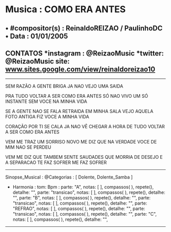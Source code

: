 # Musica : COMO ERA ANTES
• #compositor(s) : ReinaldoREIZAO / PaulinhoDC
• Data : 01/01/2005
---
CONTATOS
*instagram : @ReizaoMusic   *twitter: @ReizaoMusic
site: www.sites.google.com/view/reinaldoreizao10
---
------------------------------------

SEM RAZÃO A GENTE BRIGA
JA NAO VEJO UMA SAIDA

PRA TUDO VOLTAR A SER COMO ERA ANTES
SÓ NAO VIVO UM SÓ INSTANTE
SEM VOCE NA MINHA VIDA

SE A GENTE NAO SE FALA
RETRAIDA EM MINHA SALA
VEJO AQUELA FOTO ANTIGA
FIZ VOCE A MINHA VIDA

CORAÇÃO POR TI SE CALA
JA NAO VÊ CHEGAR A HORA
DE TUDO VOLTAR
A SER COMO ERA ANTES

VEM ME TRAZ UM SORRISO NOVO
ME DIZ QUE NA VERDADE
VOCE DE MIM NAO SE PERDEU

VEM ME DIZ
QUE TAMBEM SENTE SAUDADES
QUE MORRIA DE DESEJO
E A SEPARACAO TE FAZ SOFRER
ME FAZ SOFRER

-------------------------------------

Sinopse_Musical :
@Categorias : [ Dolente, Dolente_Samba ]

* Harmonia :
tom:
Bpm :
parte: "A", notas: [  ], compassos( ),  repete(), detalhe: "",
parte: "transicao", notas: [  ], compassos( ),   repete(), detalhe: "",
parte: "B", notas: [  ], compassos( ),   repete(), detalhe: "",
parte: "transicao", notas: [  ], compassos( ),   repete(), detalhe: "",
parte: "REFRAO", notas: [  ], compassos( ),   repete(), detalhe: "",
parte: "transicao", notas: [  ], compassos( ),   repete(), detalhe: "",
parte: "C", notas: [  ], compassos( ),   repete(), detalhe: "",

------------------------------------